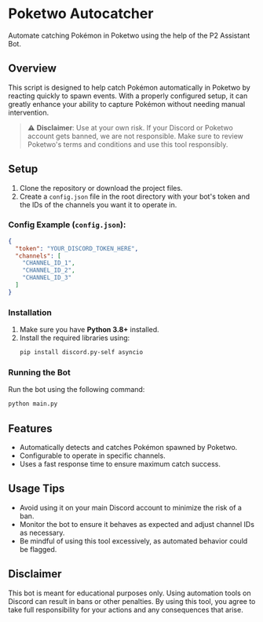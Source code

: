 
# **Poketwo Autocatcher**

Automate catching Pokémon in Poketwo using the help of the P2 Assistant Bot.

## **Overview**
This script is designed to help catch Pokémon automatically in Poketwo by reacting quickly to spawn events. With a properly configured setup, it can greatly enhance your ability to capture Pokémon without needing manual intervention.

> ⚠ **Disclaimer**: Use at your own risk. If your Discord or Poketwo account gets banned, we are not responsible. Make sure to review Poketwo's terms and conditions and use this tool responsibly.

## **Setup**

1. Clone the repository or download the project files.
2. Create a `config.json` file in the root directory with your bot's token and the IDs of the channels you want it to operate in.

### **Config Example (`config.json`):**
```json
{
  "token": "YOUR_DISCORD_TOKEN_HERE",
  "channels": [
    "CHANNEL_ID_1",
    "CHANNEL_ID_2",
    "CHANNEL_ID_3"
  ]
}

```

### **Installation**
1. Make sure you have **Python 3.8+** installed.
2. Install the required libraries using:
   ```bash
   pip install discord.py-self asyncio
   ```
   
### **Running the Bot**
Run the bot using the following command:
```bash
python main.py
```

## **Features**
- Automatically detects and catches Pokémon spawned by Poketwo.
- Configurable to operate in specific channels.
- Uses a fast response time to ensure maximum catch success.

## **Usage Tips**
- Avoid using it on your main Discord account to minimize the risk of a ban.
- Monitor the bot to ensure it behaves as expected and adjust channel IDs as necessary.
- Be mindful of using this tool excessively, as automated behavior could be flagged.

## **Disclaimer**
This bot is meant for educational purposes only. Using automation tools on Discord can result in bans or other penalties. By using this tool, you agree to take full responsibility for your actions and any consequences that arise.